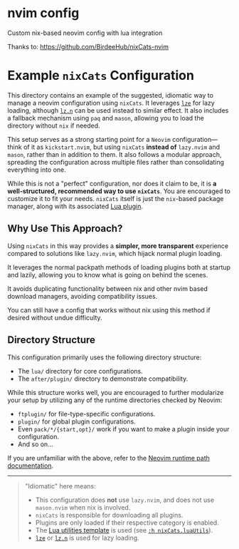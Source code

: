 # nvim config

Custom nix-based neovim config with lua integration

Thanks to: https://github.com/BirdeeHub/nixCats-nvim

# Example `nixCats` Configuration

This directory contains an example of the suggested, idiomatic way to manage a neovim configuration using `nixCats`. It leverages [`lze`](https://github.com/BirdeeHub/lze) for lazy loading, although [`lz.n`](https://github.com/nvim-neorocks/lz.n) can be used instead to similar effect. It also includes a fallback mechanism using `paq` and `mason`, allowing you to load the directory without `nix` if needed.

This setup serves as a strong starting point for a `Neovim` configuration—think of it as `kickstart.nvim`, but using `nixCats` **instead of** `lazy.nvim` and `mason`, rather than in addition to them. It also follows a modular approach, spreading the configuration across multiple files rather than consolidating everything into one.

While this is not a "perfect" configuration, nor does it claim to be, it is **a well-structured, recommended way to use `nixCats`**. You are encouraged to customize it to fit your needs. `nixCats` itself is just the `nix`-based package manager, along with its associated [Lua plugin](https://nixcats.org/nixCats_plugin.html).

## Why Use This Approach?

Using `nixCats` in this way provides a **simpler, more transparent** experience compared to solutions like `lazy.nvim`, which hijack normal plugin loading.

It leverages the normal packpath methods of loading plugins both at startup and lazily, allowing you to know what is going on behind the scenes.

It avoids duplicating functionality between nix and other nvim based download managers, avoiding compatibility issues.

You can still have a config that works without nix using this method if desired without undue difficulty.

## Directory Structure

This configuration primarily uses the following directory structure:

- The `lua/` directory for core configurations.
- The `after/plugin/` directory to demonstrate compatibility.

While this structure works well, you are encouraged to further modularize your setup by utilizing any of the runtime directories checked by Neovim:

- `ftplugin/` for file-type-specific configurations.
- `plugin/` for global plugin configurations.
- Even `pack/*/{start,opt}/` work if you want to make a plugin inside your configuration.
- And so on...

If you are unfamiliar with the above, refer to the [Neovim runtime path documentation](https://neovim.io/doc/user/options.html#'rtp').

---

> "Idiomatic" here means:
>
> - This configuration does **not** use `lazy.nvim`, and does not use `mason.nvim` when nix is involved.
> - `nixCats` is responsible for downloading all plugins.
> - Plugins are only loaded if their respective category is enabled.
> - The [Lua utilities template](https://github.com/BirdeeHub/nixCats-nvim/tree/main/templates/luaUtils/lua/nixCatsUtils) is used (see [`:h nixCats.luaUtils`](https://nixcats.org/nixCats_luaUtils.html)).
> - [`lze`](https://github.com/BirdeeHub/lze) or [`lz.n`](https://github.com/nvim-neorocks/lz.n) is used for lazy loading.
